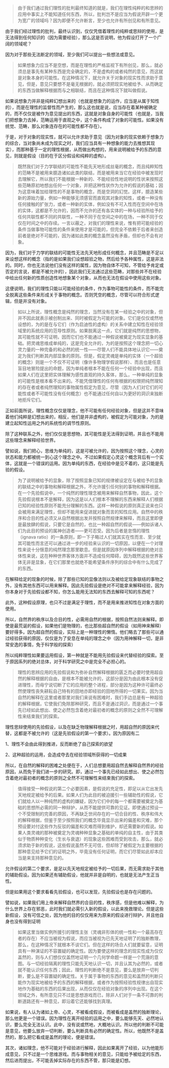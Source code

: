 <blockquote data-pid="1C1h8RAL">由于我们通过我们理性的批判最终知道的就是，我们在理性纯粹的和思辨的应用中事实上不能知道任何东西，所以，批判岂不是应当为假说开辟一个更为宽广的领域吗？因为即便不允许断言，至少也允许有所创见和有所意见。</blockquote><p data-pid="AKfPbOSa">由于我们经过理性的批判，最终认识到，仅仅凭借着理性的纯粹或思辩的使用，是无法得到任何知识的（因为需要经验），那么这是否说明，他为假设打开了一个广阔的领域呢？</p><p data-pid="qkfVZJdq">因为对于那些无法断定的领域，至少我们可以提出一些想法或意见。</p><blockquote data-pid="GDhTKCbG">如果想象力应当不是空想，而是在理性的严格监视下有所创见，那么，就必须总是事先有某种东西是完全确定的，不是虚构的或者纯然的意见，而这就是对象本身的可能性。在这种情况下，就允许关于对象的现实性而求助于意见，但是，意见只要想不是毫无根据的，就必须把现实地被给予、从而确定的东西当做解释根据而与之相联结，而且在这种情况下就叫做假说。</blockquote><p data-pid="-Sisgss1">如果说想象力并非是纯粹幻想出来的（也就是想象力的运作，应当是从属于知性的），而是在理性的监督性而产生的，那么这也就是说，应当存在着某种被确定的，而不仅仅是被作为意见提出的东西，这就是对象自身的可能性（也就是，当我们把想象力去掉，范畴运用于直观之中，这个条件构成了对象的可能性。如果没有统觉、范畴，那么对象连存在的可能性都不存在）。</p><p data-pid="a7eoDpDs">于是，对于对象的现实性，就可以允许求助于意见（因为对象的现实依赖于想象力的综合，当对象尚未成为现实之时，我们应当具有一种想象的能力去推想其现实），而那种基于一定的理性根据，从而做出构想的，用来说明被给予的东西的意见，则就是假设（目的在于区分假设和纯粹的虚构）。</p><blockquote data-pid="sOzOb3Ri">既然我们对于力学联结的可能性不能先天地形成丝毫的概念，而且纯粹知性的范畴不是被用来臆造诸如此类的联结，而是被用来当它在经验中被发现时去理解它，所以我们不能根据一种新的、不能经验性地说明的性状来按照这些范畴原初地想出任何一个对象，并把这种性状作为允许的假说的基础；因为这意味着加给理性的不是事物的概念，而是空洞的幻觉。这样，臆造某些新的源始力量，例如一种能够无须感官而直观其对象的知性，或者一种没有任何接触的扩张力，或者一种新的实体，例如没有不可入性而在空间中在场的实体，这都是不允许的，因而不允许的还有各实体的一种与经验所给予的任何共联性都不同的共联性，一种不同于在空间之中的在场，一种不同于仅仅在时间之中的存续。一言以蔽之，对我们的理性来说，惟有把可能经验的条件当做事物可能性的条件来使用才是可能的，但完全不依赖于后者来创造前者是绝对不可能的，因为诸如此类的概念虽然没有矛盾，但却也不会有对象。</blockquote><p data-pid="YovvkJ5N">因为，我们对于力学的联结的可能性无法先天地形成任何概念，并且范畴是不足以来设想这样的概念（指的是如果我们设想超验之物，然后给予各种属性，这是非法的。同时，你也无法说他们没有这样的属性，因为物自体不可知，不管给予肯定或否定的言说，都是不被允许的），因此我们无法通过这些范畴，对那些并不在经验中给出任何新的性质创造性地想象某个对象，从而也无法在假设中使用这些对象。</p><p data-pid="WHkADpXt">这便说明，我们的理性只能以可能经验的条件，作为事物可能性的条件，而不能完全脱离这些条件来形成关于事物的概念。否则凭空的概念，尽管可以符合形式逻辑，但是并没有对象。</p><blockquote data-pid="8KAnrKE-">如以上所说，理性概念是纯然的理念，当然没有在某一经验之中的对象，但并不因此就表示被创制出来、同时被假定为可能的对象。它们是仅仅或然地设想的，为的是在与它们（作为启迪性的虚构）的关系中建立知性在经验领域里的系统应用的范导性原则。如果脱离这一点，它们就是纯然的思想物，其可能性就不可证明，因而它们也不能通过一种假说被奠定为现实显象的基础。把灵魂思维成单纯的，这是完全允许的，为的是按照这个理念把一切心灵力量的一种完备的和必然的统一性——尽管人们不能具体地认识它——奠定为我们判断其内部显象的原则。但是，假定灵魂是单纯的实体（一个超验的概念）则是一个不仅不可证明（像许多物理学假说那样）、而且也是任意盲目地冒险提出的命题，因为单纯者根本不能在任何一个经验中出现，而且如果人们在这里把实体理解为感性直观的持久客体，那么，一种单纯的显象的可能性是根本看不出来的。不能凭借理性的任何有根据的权限把纯然理知的存在者或者纯然理知的事物属性假定为意见，尽管（因为人们对它们的可能性或者不可能性没有任何概念）也不能通过任何自以为更好的洞识来独断地拒斥它们。</blockquote><p data-pid="MeXdFfgr">正如前面所说，理性概念仅仅是理念，他不可能有任何经验对象，但是这并不意味着他们纯粹是幻想出来的，相反，他们是并非虚构的，被假定为可能对象，为的是建立起知性运用之外的系统性的调节性原则。</p><p data-pid="MqXiggxa">除了这种联系之外，他们仅仅是思想物，其可能性是无法得到证明，并且也不能用这些理念来解释经验世界。</p><p data-pid="cQXN2qWo">譬如说，我们把心，思维为单纯的，这是可被允许的，因为按照这个理念，心灵的状态和能力都被统一到心这个理念之中。不过如果假定心灵这个概念背后有一个实体，这就是一个错误的运用。因为单纯的东西，在经验中是见不着的，这只能是先验的假设。</p><blockquote data-pid="t5RMP5nu">为了说明被给予的显象，除了按照显象已知的规律被设定在与被给予的显象的联结之中的事物和解释根据之外，不允许援引任何别的事物和解释根据。在一个先验假说中，一个纯然的理性理念被用来解释自然事物，因此，这个先验假说根本不是解释，因为这是以人们根本不理解的东西来解释人们根据已知的经验性原则不能充分理解的东西。这样一种假说的原则真正说来也只会被用来满足理性，但却不能用来促进就对象而言的知性应用。自然中的秩序和合目的性必须又从自然根据出发并按照自然规律来解释，而且这里即便是最放肆的假说，只要它是自然的，也比一种超自然的假说——例如诉诸人们为此目的预设的属神创造者——更可忍受。因为后者是怠惰的理性（ignava ratio）的一条原则，即一下子略过人们就其实在性而言、至少就其可能性而言还可以通过进一步的经验来认识的一切原因，以便在一个对理性来说十分惬意的纯然理念那里歇息。但是就原因序列中解释根据的绝对总体性来说，这在种种世界客体方面并不造成任何障碍，因为既然这些世界客体无非是显象，在它们那里也就绝不能希望条件序列的综合中有什么完成了的东西。</blockquote><p data-pid="GC7XRHLZ">在解释给定的现象的时候，除了那些已知的显像法则以及被给定现象联结的事物之外，没有其他东西可以用来解释。因此先验假设是绝对不可能拿来解释经验，因为你本身对于先验假设都不知，你怎么能用无法知的东西去解释可知的东西呢？</p><p data-pid="bZTeVWSf">此外，这种假设原理，也只不过是满足于理性，而不是用来推进知性在对象方面的使用。</p><p data-pid="lyMJCW6h">所以，自然界的秩序以及合目的性，必需用自然的根据，按照自然法则来解释。即使是最荒诞的假设，如果他们是物理的，也比那些超自然的假设（如用神来解释）要好得多。因为超自然的假设，实际上是一种理性的懒惰。他们略去了那些可以通过经验获得的原因，仅仅是为了安息在单纯的理念之中（因为用神解释一切，是非常安逸的事情，免于科学般的探索）</p><p data-pid="RPnJdoP-">所以纯粹理性如果要运用假设，第一种就是不能用先验假设来代替经验的探索。至于原因系列的绝对总体，对于科学研究之中是完全不必担心的。</p><blockquote data-pid="KsnY7q_U">理性的思辨应用的先验假说和为弥补自然解释根据的匮乏而必要时使用超自然的解释根据的自由，是根本不能被允许的，这部分是因为由此根本没有促进理性，而毋宁说切断了它的应用的整个进程，部分是因为这种许可最终必然使理性丧失耕耘自己特有的田地亦即经验的田地所得的一切果实。因为当自然的解释在这里或者那里对我们来说有困难时，我们手边总是有一种超验的解释根据，它使我们免除那种研究，而且不是通过洞识，而是通过一个事先已经如此想出、使之必然包含着绝对最初者的概念的原则之全然不可理解性来结束我们的探索。</blockquote><p data-pid="nz6cwSFL">理性思辩使用的先验假设，以及在缺乏物理解释根据之时，用超自然的原因来代替，这都是不被允许的（这是先验假设的第一个要求）。因为原因有二</p><p data-pid="z-YCnqd5">1、理性不会由此得到推进，反而断绝了自己探索的欲望</p><p data-pid="BegsQsIS">2、这种超验的运用，会造成夺去在经验领域所获得的一切成果</p><p data-pid="oNFKBlKE">所以，在自然的解释的困难之处便在于，人们总想要用超自然去解释自然界的经验原因，从而免于我们进一步的研究。即，通过一个事先已经如此想出、使之必然包含着绝对最初者的概念的原则之全然不可理解性来结束我们的探索。</p><blockquote data-pid="GrpsJioi">值得接受一种假说的第二个必要因素，是假说的充足性，即足以从它出发先天地规定被给予的后果。如果人们为此目的被迫援引一些辅助性的假说，它们就给人以一种纯然的虚构的嫌疑，因为它们中的每一个都需要被奠定为基础的思想所必需的同一种辩护，从而不能提供可靠的见证。即使通过预设一个不受限制的完善的原因，不再缺乏世间存在的一切合目的性、秩序和伟大的解释根据，但鉴于至少按照我们的概念毕竟显示出来的偏差和灾难，那个预设要对付这些作为反驳的偏差和灾难而得到维护，却还需要新的假说。如果人类灵魂的那种被奠定为灵魂种种显象之基础的单纯的自主性，由于其类似于物质种种变化（生长与衰退）的现象这些困难而受到攻击，那么，就必须求助于新的假说，这些假说虽然不无可信，但却除了被假定为主要根据的那种意见给予它们的证明之外，毕竟没有任何证明，而它们尽管如此却本应当是来支持那种意见的。</blockquote><p data-pid="5Q1wedk9">允许假设的第二个要求，是足以先天地规定被给予的一切后果，而无需求助于其他的辅助假设。因为如果还有辅助假设，他就并非是自明的，也就是无法产生正当性。</p><p data-pid="5SWyIY2c">但是如果用这个要求看看先验假设，也可以发现，先验假设也是存在问题的。</p><p data-pid="Rs-V0DJG">譬如说，如果我们用上帝来解释自然界的合目的性，秩序感，但是他难以解释，为什么世界上存在邪恶，此时我们就必需引入新的假设，以此来挽救理论。但是这些新假设，没有可信之处，因为他的目的仅仅用来为原来的假设进行辩护，并且他自身也没有得到证明</p><blockquote data-pid="v3HHBM4B">如果这里当做实例所援引的理性主张（灵魂非形体的统一性和一个最高存在者的存在）不应当被视为假说，而应当被视为已先天地证明了的独断教理，那么，在这种情况下就根本不谈它们。但在这样的场合人们就要留意，证明具有一种演证的不容置疑的确定性。因为要使这样的理念的现实性成为仅仅盖然的，则与人们想仅仅盖然地证明一个几何学命题一样是一个荒唐的意图。与一切经验隔离的理性只能先天地认识一切，并且认其为必然的，或者就不能认识任何东西；因此，理性的判断绝不是意见，要么是放弃一切判断，要么是不容置疑的确定性。关于属于事物的东西的意见和盖然的判断只能作为现实地被给予的东西的解释根据，或者作为按照经验性规律出自现实地作为基础的东西的后果出现，从而仅仅在经验对象的序列中出现。在这个领域之外，有所意见只不过是思想游戏而已，除非人们对于一条不可靠的判断道路还有一种意见，即沿着它还能够找到真理。</blockquote><p data-pid="EjmuxrBd">如果说，有人认为诸如上帝、心灵，不被看成假设，而被看成是盖然的独断理论，那么他更是一个错误。因为理性在离开经验的运用之中，要么能够先天、必然地认识，要么完全无法认识。此中，没有说或然地，大概地认识。所以他的判断不可能是意见，他要么放弃一切判断，要么判断具有必然的确定性。所以，他既然不是盖然的，那么把它看成是盖然的理论，便是错误。</p><p data-pid="-R9sOD6W">其次，诸如理念，他不可能对于经验进行解释，因此如果离开了经验，以为他能形成意见，只不过是一个思维游戏。而与事物相关的意见，只能给予被给定的东西，然后进而提出，不可能丢掉实际存在的东西不管，那只能是幻想。</p><p></p><p></p>